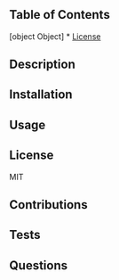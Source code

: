 # 

## Table of Contents
  [object Object]
    * [License](#License)

## Description
  

## Installation
  
  
## Usage
  

## License
  MIT  

## Contributions
  

## Tests
  

## Questions
  
  
